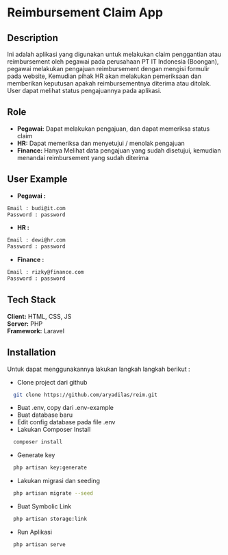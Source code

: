 
# Reimbursement Claim App





## Description
Ini adalah aplikasi yang digunakan untuk melakukan claim penggantian atau reimbursement oleh pegawai pada perusahaan PT IT Indonesia (Boongan), pegawai melakukan pengajuan reimbursement dengan mengisi formulir pada website, Kemudian pihak HR akan melakukan pemeriksaan dan memberikan keputusan apakah reimbursementnya diterima atau ditolak. User dapat melihat status pengajuannya pada aplikasi.
## Role

- **Pegawai:** Dapat melakukan pengajuan, dan dapat memeriksa status claim
- **HR:** Dapat memeriksa dan menyetujui / menolak pengajuan
- **Finance:** Hanya Melihat data pengajuan yang sudah disetujui, kemudian menandai reimbursement yang sudah diterima


## User Example

- **Pegawai :**
```bash
Email : budi@it.com
Password : password
```
- **HR :**
```bash
Email : dewi@hr.com
Password : password
```
- **Finance :**
```bash
Email : rizky@finance.com
Password : password
```
## Tech Stack

**Client:** HTML, CSS, JS \
**Server:** PHP \
**Framework:** Laravel


## Installation

Untuk dapat menggunakannya lakukan langkah langkah berikut :

- Clone project dari github
```bash
  git clone https://github.com/aryadilas/reim.git
```
- Buat .env, copy dari .env-example    
- Buat database baru
- Edit config database pada file .env
- Lakukan Composer Install
```bash
  composer install
```
- Generate key
```bash
  php artisan key:generate
```
- Lakukan migrasi dan seeding
```bash
  php artisan migrate --seed
```
- Buat Symbolic Link
```bash
  php artisan storage:link
```
- Run Aplikasi
```bash
  php artisan serve
```
